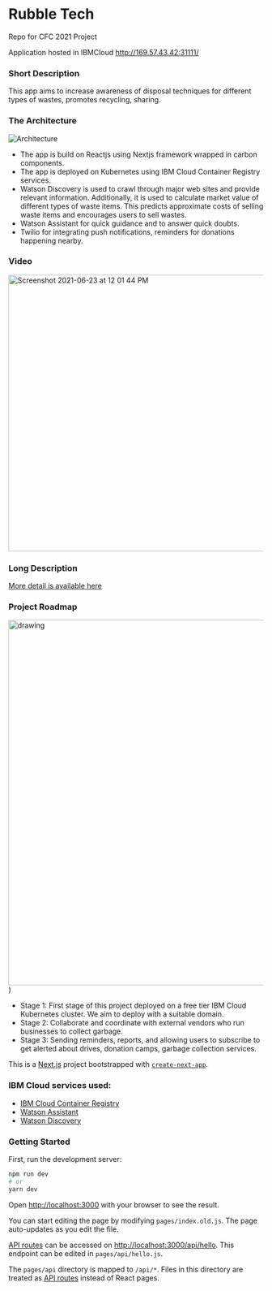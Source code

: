 # Rubble Tech

Repo for CFC 2021 Project

Application hosted in IBMCloud http://169.57.43.42:31111/

### Short Description

This app aims to increase awareness of disposal techniques for different types of wastes, promotes recycling, sharing.

### The Architecture

![Architecture](https://github.com/sj-rai/rubbletech/blob/master/public/rubbletech-archi.jpeg?raw=true)

- The app is build on Reactjs using Nextjs framework wrapped in carbon components.
- The app is deployed on Kubernetes using IBM Cloud Container Registry services.
- Watson Discovery is used to crawl through major web sites and provide relevant information. Additionally, it is used to calculate market value of different types of waste items. This predicts approximate costs of selling waste items and encourages users to sell wastes.
- Watson Assistant for quick guidance and to answer quick doubts.
- Twilio for integrating push notifications, reminders for donations happening nearby.

### Video

[<img width="545" alt="Screenshot 2021-06-23 at 12 01 44 PM" src="https://user-images.githubusercontent.com/40350484/123047524-04859180-d41b-11eb-8185-3ec1d88e6f6b.png">](https://www.youtube.com/watch?v=OSzom0AOo0o)

### Long Description

[More detail is available here](./docs/DESCRIPTION.md)

### Project Roadmap

<img src="https://github.com/sj-rai/rubbletech/blob/master/public/Roadmap.png?raw=true" alt="drawing" width="720" height="720"/>)

- Stage 1: First stage of this project deployed on a free tier IBM Cloud Kubernetes cluster. We aim to deploy with a suitable domain.
- Stage 2: Collaborate and coordinate with external vendors who run businesses to collect garbage.
- Stage 3: Sending reminders, reports, and allowing users to subscribe to get alerted about drives, donation camps, garbage collection services.

This is a [Next.js](https://nextjs.org/) project bootstrapped with [`create-next-app`](https://github.com/vercel/next.js/tree/canary/packages/create-next-app).

### IBM Cloud services used:

- [IBM Cloud Container Registry](https://cloud.ibm.com/docs/containers)
- [Watson Assistant](https://cloud.ibm.com/docs/assistant)
- [Watson Discovery](https://cloud.ibm.com/docs/discovery)


### Getting Started

First, run the development server:

```bash
npm run dev
# or
yarn dev
```

Open [http://localhost:3000](http://localhost:3000) with your browser to see the result.

You can start editing the page by modifying `pages/index.old.js`. The page auto-updates as you edit the file.

[API routes](https://nextjs.org/docs/api-routes/introduction) can be accessed on [http://localhost:3000/api/hello](http://localhost:3000/api/hello). This endpoint can be edited in `pages/api/hello.js`.

The `pages/api` directory is mapped to `/api/*`. Files in this directory are treated as [API routes](https://nextjs.org/docs/api-routes/introduction) instead of React pages.



